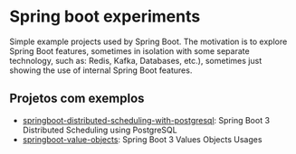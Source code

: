 # Spring boot experiments

Simple example projects used by Spring Boot. The motivation is to explore Spring Boot features, sometimes in isolation with some separate technology, such as: Redis, Kafka, Databases, etc.), sometimes just showing the use of internal Spring Boot features.

## Projetos com exemplos

- [springboot-distributed-scheduling-with-postgresql](./springboot-distributed-scheduling-with-postgresql): Spring Boot 3 Distributed Scheduling using PostgreSQL
- [springboot-value-objects](./springboot-value-objects): Spring Boot 3 Values Objects Usages